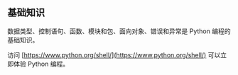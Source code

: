 ## 基础知识 ##
数据类型、控制语句、函数、模块和包、面向对象、错误和异常是 Python 编程的基础知识。

访问 [https://www.python.org/shell/](https://www.python.org/shell/) 可以立即体验 Python 编程。
